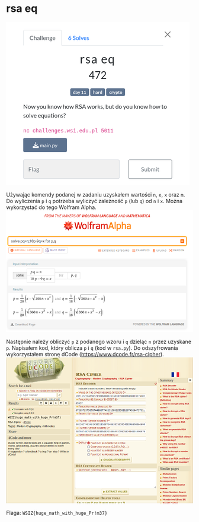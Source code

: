 # rsa eq
![](images/ff1f9e448cbcf817eb815ba1a3a5705b)

Używając komendy podanej w zadaniu uzyskałem wartości `n`, `e`, `x` oraz `m`.
Do wyliczenia `p` i `q` potrzeba wyliczyć zależność `p` (lub `q`) od `n` i `x`.
Można wykorzystać do tego Wolfram Alpha.
![](images/097870ea14c25b58de0625f984db50ac)

Następnie należy obliczyć `p` z podanego wzoru i `q` dzieląc `n` przez uzyskane `p`.
Napisałem kod, który oblicza `p` i `q` (kod w `rsa.py`).
Do odszyfrowania wykorzystałem stronę dCode (https://www.dcode.fr/rsa-cipher).
![](images/cca565042700c88dc0209a60be6650d8)

Flaga: `WSIZ{huge_math_with_huge_Pr!m37}`